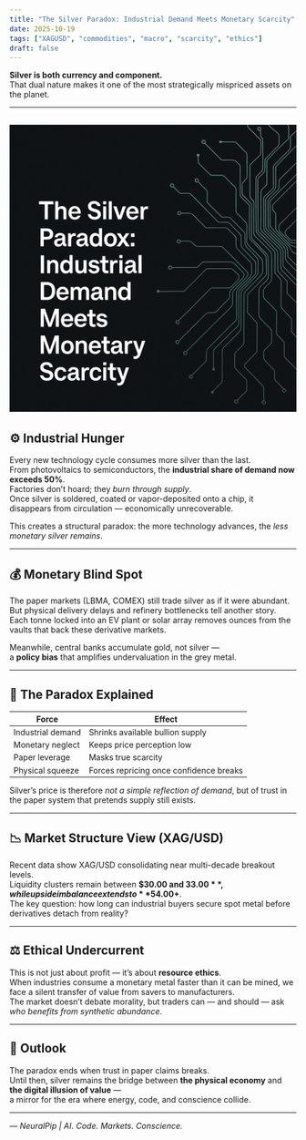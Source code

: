 ```yaml
---
title: "The Silver Paradox: Industrial Demand Meets Monetary Scarcity"
date: 2025-10-19
tags: ["XAGUSD", "commodities", "macro", "scarcity", "ethics"]
draft: false
---
```


**Silver is both currency and component.**  
That dual nature makes it one of the most strategically mispriced assets on the planet.

---
![Silver Market Structure](/images/xagusd-structure.png)
---


## ⚙️ Industrial Hunger

Every new technology cycle consumes more silver than the last.  
From photovoltaics to semiconductors, the **industrial share of demand now exceeds 50%**.  
Factories don’t hoard; they *burn through supply*.  
Once silver is soldered, coated or vapor-deposited onto a chip, it disappears from circulation — economically unrecoverable.

This creates a structural paradox: the more technology advances, the *less monetary silver remains*.

---

## 💰 Monetary Blind Spot

The paper markets (LBMA, COMEX) still trade silver as if it were abundant.  
But physical delivery delays and refinery bottlenecks tell another story.  
Each tonne locked into an EV plant or solar array removes ounces from the vaults that back these derivative markets.

Meanwhile, central banks accumulate gold, not silver —  
a **policy bias** that amplifies undervaluation in the grey metal.

---

## 🧠 The Paradox Explained

| Force | Effect |
|-------|--------|
| Industrial demand | Shrinks available bullion supply |
| Monetary neglect | Keeps price perception low |
| Paper leverage | Masks true scarcity |
| Physical squeeze | Forces repricing once confidence breaks |

Silver’s price is therefore *not a simple reflection of demand*, but of trust in the paper system that pretends supply still exists.

---

## 📉 Market Structure View (XAG/USD)

Recent data show XAG/USD consolidating near multi-decade breakout levels.  
Liquidity clusters remain between **$30.00 and $33.00**, while upside imbalance extends to **$54.00+**.  
The key question: how long can industrial buyers secure spot metal before derivatives detach from reality?

---

## ⚖️ Ethical Undercurrent

This is not just about profit — it’s about **resource ethics**.  
When industries consume a monetary metal faster than it can be mined, we face a silent transfer of value from savers to manufacturers.  
The market doesn’t debate morality, but traders can — and should — ask *who benefits from synthetic abundance*.

---

## 🔭 Outlook

The paradox ends when trust in paper claims breaks.  
Until then, silver remains the bridge between **the physical economy** and **the digital illusion of value** —  
a mirror for the era where energy, code, and conscience collide.

---

*— NeuralPip | AI. Code. Markets. Conscience.*
